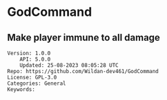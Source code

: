 # GodCommand
## Make player immune to all damage
```properties
Version: 1.0.0
    API: 5.0.0
    Updated: 25-08-2023 08:05:28 UTC
Repo: https://github.com/Wildan-dev461/GodCommand
License: GPL-3.0
Categories: General
Keywords: 
```